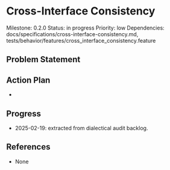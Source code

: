 # Cross-Interface Consistency
Milestone: 0.2.0
Status: in progress
Priority: low
Dependencies: docs/specifications/cross-interface-consistency.md, tests/behavior/features/cross_interface_consistency.feature

## Problem Statement
<description>


## Action Plan
- <tasks>

## Progress
- 2025-02-19: extracted from dialectical audit backlog.

## References
- None
